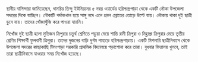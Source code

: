 স্থানীয় বাসিন্দারা জানিয়েছেন, থানচির তিন্দু ইউনিয়নের ৫ নম্বর ওয়ার্ডের হরিশ্চন্দ্রপাড়া থেকে একটি নৌকা উপজেলা সদরের দিকে যাচ্ছিল। নৌকাটি পর্দাকখাল হয়ে সাঙ্গু নদে এলে প্রবল স্রোতের তোড়ে উল্টে যায়। নৌকায় থাকা দুই ছাত্রী ডুবে যায়। তাদের খোঁজাখুঁজি করে পাওয়া যায়নি।

নিখোঁজ দুই ছাত্রী হলো মুতিজন ত্রিপুরার চতুর্থ শ্রেণিতে পড়ুয়া মেয়ে শান্তি রানী ত্রিপুরা ও নিহ্লাপ্রু ত্রিপুরার মেয়ে তৃতীয় শ্রেণির শিক্ষার্থী ফুলবাণী ত্রিপুরা। তাদের দুজনের বাড়ি দুর্গম পাহাড়ে হরিশ্চন্দ্রপাড়ায়। একটি মিশনারি ছাত্রীনিবাসে থেকে উপজেলা সদরের কাছাকাছি টিমংপাড়া সরকারি প্রাথমিক বিদ্যালয়ে পড়াশোনা করে তারা। বুধবার বিদ্যালয় খুলবে, তাই তারা ছাত্রীনিবাসে যাওয়ার সময় নিখোঁজ হয়েছে।

